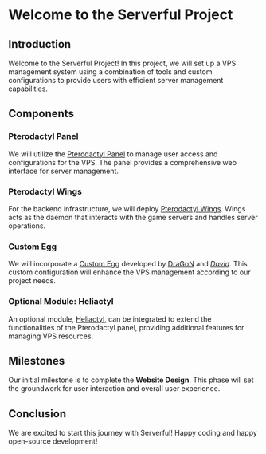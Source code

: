 # Welcome to the Serverful Project

## Introduction

Welcome to the Serverful Project! In this project, we will set up a VPS management system using a combination of tools and custom configurations to provide users with efficient server management capabilities.

## Components

### Pterodactyl Panel

We will utilize the [Pterodactyl Panel](https://github.com/pterodactyl/panel/blob/1.0-develop/docker-compose.example.yml) to manage user access and configurations for the VPS. The panel provides a comprehensive web interface for server management.

### Pterodactyl Wings

For the backend infrastructure, we will deploy [Pterodactyl Wings](https://github.com/pterodactyl/wings/blob/develop/docker-compose.example.yml). Wings acts as the daemon that interacts with the game servers and handles server operations.

### Custom Egg

We will incorporate a [Custom Egg](https://github.com/ysdragon/Pterodactyl-VPS-Egg) developed by [DraGoN](https://github.com/ysdragon) and [_David_](https://github.com/davidpr0811). This custom configuration will enhance the VPS management according to our project needs.

### Optional Module: Heliactyl

An optional module, [Heliactyl](https://github.com/OpenHeliactyl/Heliactyl), can be integrated to extend the functionalities of the Pterodactyl panel, providing additional features for managing VPS resources.

## Milestones

Our initial milestone is to complete the **Website Design**. This phase will set the groundwork for user interaction and overall user experience.

## Conclusion

We are excited to start this journey with Serverful! Happy coding and happy open-source development!

